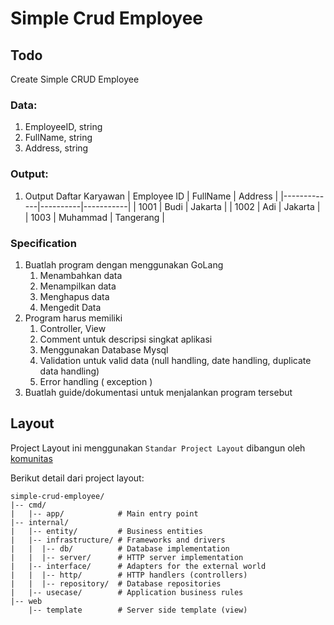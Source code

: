 # Simple Crud Employee

## Todo
Create Simple CRUD Employee 

### Data:
1. EmployeeID, string
2. FullName, string
3. Address, string

### Output:
1. Output Daftar Karyawan
    | Employee ID | FullName | Address   |
    |-------------|----------|-----------|
    | 1001        | Budi     | Jakarta   |
    | 1002        | Adi      | Jakarta   |
    | 1003        | Muhammad | Tangerang |

### Specification
1. Buatlah program dengan menggunakan GoLang 
    1. Menambahkan data 
    2. Menampilkan data 
    3. Menghapus data 
    4. Mengedit Data
2. Program harus memiliki
    1. Controller, View
    2. Comment untuk descripsi singkat aplikasi
    3. Menggunakan Database Mysql
    4. Validation untuk valid data (null handling, date handling, duplicate data handling)
    5. Error handling ( exception )
3. Buatlah guide/dokumentasi untuk menjalankan program tersebut

## Layout
Project Layout ini menggunakan `Standar Project Layout` dibangun oleh [komunitas](https://github.com/golang-standards/project-layout)

Berikut detail dari project layout:
```
simple-crud-employee/
|-- cmd/
|   |-- app/            # Main entry point 
|-- internal/
|   |-- entity/         # Business entities
|   |-- infrastructure/ # Frameworks and drivers
|   |  |-- db/          # Database implementation
|   |  |-- server/      # HTTP server implementation
|   |-- interface/      # Adapters for the external world
|   |  |-- http/        # HTTP handlers (controllers)
|   |  |-- repository/  # Database repositories
|   |-- usecase/        # Application business rules
|-- web
    |-- template        # Server side template (view)
```